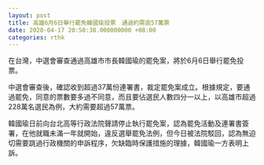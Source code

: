 ```yaml
---
layout: post
title: 高雄6月6日舉行罷免韓國瑜投票　通過約需逾57萬票
date: 2020-04-17 20:50:38.000000000 +08:00
categories: rthk
---
```


在台灣，中選會審查通過高雄市市長韓國瑜的罷免案，將於6月6日舉行罷免投票。

中選會審查後，確認收到超過37萬份連署書，裁定罷免案成立。根據規定，要通過罷免，同意的票數要多過不同意，而且要佔選民人數四分一以上，以高雄市超過228萬名選民為例，大約需要超過57萬票。

韓國瑜日前向台北高等行政法院聲請停止執行罷免案，認為罷免活動及連署書簽署，在他就職未滿一年就開始，違反選舉罷免法例，但今日被法院駁回，認為無迫切需要跳過行政機關的申訴程序，欠缺臨時保護措施的理據，韓國瑜一方表明上訴。
